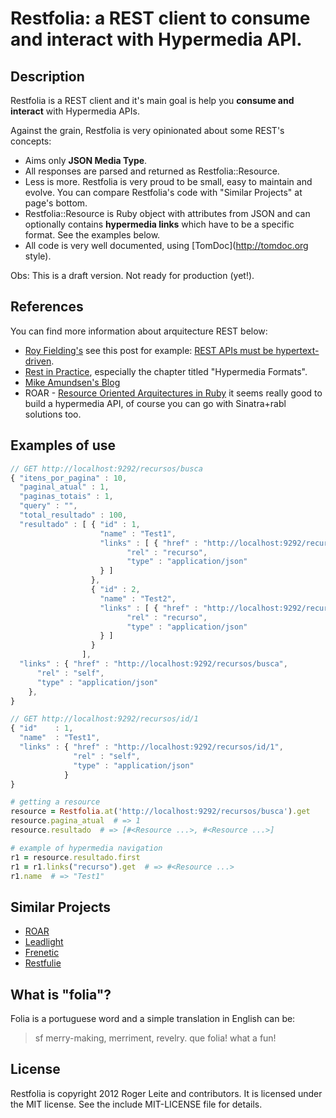 # Restfolia: a REST client to consume and interact with Hypermedia API.

## Description

Restfolia is a REST client and it's main goal is help you **consume and interact** with Hypermedia APIs.

Against the grain, Restfolia is very opinionated about some REST's concepts:

* Aims only **JSON Media Type**.
* All responses are parsed and returned as Restfolia::Resource.
* Less is more. Restfolia is very proud to be small, easy to maintain and evolve. You can compare Restfolia's code with "Similar Projects" at page's bottom.
* Restfolia::Resource is Ruby object with attributes from JSON and can optionally contains **hypermedia links** which have to be a specific format. See the examples below.
* All code is very well documented, using [TomDoc](http://tomdoc.org style).

Obs: This is a draft version. Not ready for production (yet!).

## References

You can find more information about arquitecture REST below:

* [Roy Fielding's](http://roy.gbiv.com/untangled) see this post for example: [REST APIs must be hypertext-driven](http://roy.gbiv.com/untangled/2008/rest-apis-must-be-hypertext-driven).
* [Rest in Practice](http://restinpractice.com), especially the chapter titled "Hypermedia Formats".
* [Mike Amundsen's Blog](http://amundsen.com/blog)
* ROAR - [Resource Oriented Arquitectures in Ruby](https://github.com/apotonick/roar) it seems really good to build a hypermedia API, of course you can go with Sinatra+rabl solutions too.

## Examples of use

```js
// GET http://localhost:9292/recursos/busca
{ "itens_por_pagina" : 10,
  "paginal_atual" : 1,
  "paginas_totais" : 1,
  "query" : "",
  "total_resultado" : 100,
  "resultado" : [ { "id" : 1,
                    "name" : "Test1",
                    "links" : [ { "href" : "http://localhost:9292/recursos/id/1",
                          "rel" : "recurso",
                          "type" : "application/json"
                    } ]
                  },
                  { "id" : 2,
                    "name" : "Test2",
                    "links" : [ { "href" : "http://localhost:9292/recursos/id/2",
                          "rel" : "recurso",
                          "type" : "application/json"
                    } ]
                  }
                ],
  "links" : { "href" : "http://localhost:9292/recursos/busca",
      "rel" : "self",
      "type" : "application/json"
    },
}
```

```js
// GET http://localhost:9292/recursos/id/1
{ "id"    : 1,
  "name"  : "Test1",
  "links" : { "href" : "http://localhost:9292/recursos/id/1",
              "rel" : "self",
              "type" : "application/json"
            }
}
```

```ruby
# getting a resource
resource = Restfolia.at('http://localhost:9292/recursos/busca').get
resource.pagina_atual  # => 1
resource.resultado  # => [#<Resource ...>, #<Resource ...>]

# example of hypermedia navigation
r1 = resource.resultado.first
r1 = r1.links("recurso").get  # => #<Resource ...>
r1.name  # => "Test1"
```

## Similar Projects

* [ROAR](https://github.com/apotonick/roar)
* [Leadlight](https://github.com/avdi/leadlight)
* [Frenetic](https://github.com/dlindahl/frenetic)
* [Restfulie](https://github.com/caelum/restfulie)

## What is "folia"?

Folia is a portuguese word and a simple translation in English can be:

> sf merry-making, merriment, revelry. que folia! what a fun!

## License

Restfolia is copyright 2012 Roger Leite and contributors. It is licensed under the MIT license. See the include MIT-LICENSE file for details.

